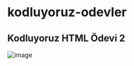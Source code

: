# kodluyoruz-odevler
## Kodluyoruz HTML Ödevi 2
![image](https://raw.githubusercontent.com/eminoruc/kodluyoruzilkrepo/master/Html-odevler/kodluyoruz-odev-2/screenshot.jpg)